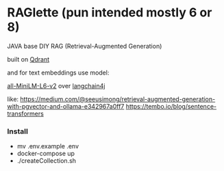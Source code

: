 # RAGlette (pun intended mostly 6 or 8)

JAVA base DIY RAG (Retrieval-Augmented Generation)

built on [Qdrant](https://github.com/qdrant/qdrant)

and for text embeddings use model:

[all-MiniLM-L6-v2](https://huggingface.co/Xenova/all-MiniLM-L6-v2)
over [langchain4j](https://github.com/langchain4j/langchain4j)

like:
https://medium.com/@seeusimong/retrieval-augmented-generation-with-pgvector-and-ollama-e342967a0ff7
https://tembo.io/blog/sentence-transformers



### Install
- mv .env.example .env
- docker-compose up
- ./createCollection.sh
